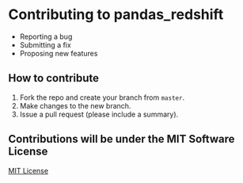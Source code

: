 # Contributing to pandas_redshift
- Reporting a bug
- Submitting a fix
- Proposing new features

## How to contribute
1. Fork the repo and create your branch from `master`.
2. Make changes to the new branch.
3. Issue a pull request (please include a summary).

## Contributions will be under the MIT Software License
[MIT License](http://choosealicense.com/licenses/mit/)
